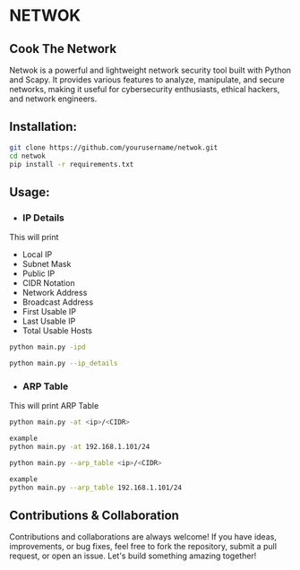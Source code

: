 # NETWOK
## Cook The Network

Netwok is a powerful and lightweight network security tool built with Python and Scapy. It provides various features to analyze, manipulate, and secure networks, making it useful for cybersecurity enthusiasts, ethical hackers, and network engineers.

## Installation:
```bash
git clone https://github.com/yourusername/netwok.git  
cd netwok  
pip install -r requirements.txt  
```

## Usage:

- ### IP Details
This will print
- Local IP
- Subnet Mask
- Public IP
- CIDR Notation
- Network Address
- Broadcast Address
- First Usable IP
- Last Usable IP
- Total Usable Hosts

```bash
python main.py -ipd
```
```bash
python main.py --ip_details
```

- ### ARP Table
This will print ARP Table

```bash
python main.py -at <ip>/<CIDR>

example
python main.py -at 192.168.1.101/24
```
```bash
python main.py --arp_table <ip>/<CIDR>

example
python main.py --arp_table 192.168.1.101/24
```


## Contributions & Collaboration
Contributions and collaborations are always welcome! If you have ideas, improvements, or bug fixes, feel free to fork the repository, submit a pull request, or open an issue. Let's build something amazing together!